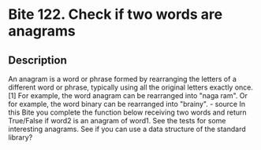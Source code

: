 # Bite 122. Check if two words are anagrams

## Description 


An anagram is a word or phrase formed by rearranging the letters of a different word or phrase, typically using all the original letters exactly once.[1] For example, the word anagram can be rearranged into "naga ram". Or for example, the word binary can be rearranged into "brainy". - source
In this Bite you complete the function below receiving two words and return True/False if word2 is an anagram of word1. See the tests for some interesting anagrams. See if you can use a data structure of the standard library?